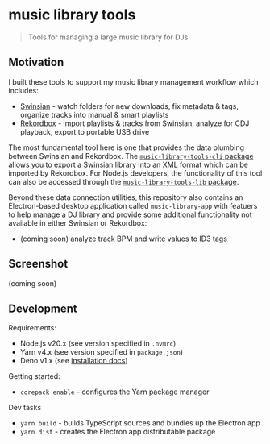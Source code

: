 # music library tools

> Tools for managing a large music library for DJs

## Motivation

I built these tools to support my music library management workflow which includes:

-   [Swinsian](https://swinsian.com/) - watch folders for new downloads, fix metadata & tags, organize tracks into manual & smart playlists
-   [Rekordbox](https://rekordbox.com/en/) - import playlists & tracks from Swinsian, analyze for CDJ playback, export to portable USB drive

The most fundamental tool here is one that provides the data plumbing between Swinsian and Rekordbox. The
[`music-library-tools-cli` package](https://github.com/adidahiya/music-library-scripts/blob/main/packages/music-library-tools-cli/README.md)
allows you to export a Swinsian library into an XML format which can be imported by Rekordbox. For Node.js developers,
the functionality of this tool can also be accessed through the
[`music-library-tools-lib` package](https://github.com/adidahiya/music-library-scripts/blob/main/packages/music-library-tools-lib/README.md).

Beyond these data connection utilities, this repository also contains an Electron-based desktop application called
`music-library-app` with featuers to help manage a DJ library and provide some additional functionality not available
in either Swinsian or Rekordbox:

-   (coming soon) analyze track BPM and write values to ID3 tags

## Screenshot

(coming soon)

## Development

Requirements:

-   Node.js v20.x (see version specified in `.nvmrc`)
-   Yarn v4.x (see version specified in `package.json`)
-   Deno v1.x (see [installation docs](https://docs.deno.com/runtime/manual/getting_started/installation))

Getting started:

-   `corepack enable` - configures the Yarn package manager

Dev tasks

-   `yarn build` - builds TypeScript sources and bundles up the Electron app
-   `yarn dist` - creates the Electron app distributable package
